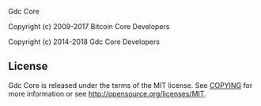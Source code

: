 Gdc Core 


Copyright (c) 2009-2017 Bitcoin Core Developers

Copyright (c) 2014-2018 Gdc Core Developers





License
-------

Gdc Core is released under the terms of the MIT license. See [COPYING](COPYING) for more
information or see http://opensource.org/licenses/MIT.